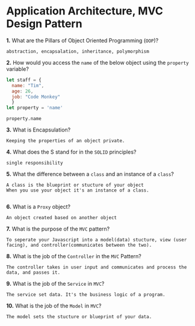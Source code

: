 # Application Architecture, MVC Design Pattern

**1.** What are the Pillars of Object Oriented Programming (`OOP`)?
<!-- enter you answer in the space below -->
```
abstraction, encapsalation, inheritance, polymorphism
```
**2.** How would you access the `name` of the below object using the `property` variable?
```js
let staff = {
  name: "Tim",
  age: 26,
  job: "Code Monkey"
  }
let property = 'name'
```
<!-- enter you answer in the space below -->
```
property.name
```
**3.** What is Encapsulation?
<!-- enter you answer in the space below -->
```
Keeping the properties of an object private. 
```
**4.** What does the S stand for in the `SOLID` principles?
<!-- enter you answer in the space below -->
```
single responsibility

```
**5.** What the difference between a `class` and an instance of a `class`?
<!-- enter you answer in the space below -->
```
A class is the blueprint or stucture of your object
When you use your object it's an instance of a class.


```
**6.** What is a `Proxy` object?
<!-- enter you answer in the space below -->
```
An object created based on another object
```

**7.** What is the purpose of the `MVC` pattern?
<!-- enter you answer in the space below -->
```
To seperate your Javascript into a model(data) stucture, view (user facing), and controller(communicates between the two). 
```
**8.** What is the job of the `Controller` in the `MVC` Pattern?
<!-- enter you answer in the space below -->
```
The controller takes in user input and communicates and process the data, and passes it.
```

**9.** What is the job of the `Service` in `MVC`?
<!-- enter you answer in the space below -->
```
The service set data. It's the business logic of a program.
```
**10.** What is the job of the `Model` in `MVC`?
<!-- enter you answer in the space below -->
```
The model sets the stucture or blueprint of your data.

```
